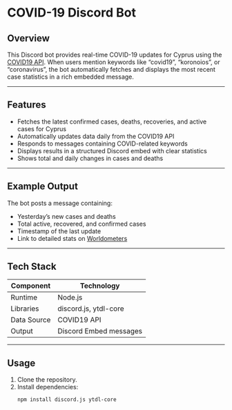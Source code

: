 # COVID-19 Discord Bot

## Overview
This Discord bot provides real-time COVID-19 updates for Cyprus using the [COVID19 API](https://api.covid19api.com/). When users mention keywords like “covid19”, “koronoios”, or “coronavirus”, the bot automatically fetches and displays the most recent case statistics in a rich embedded message.

---

## Features
- Fetches the latest confirmed cases, deaths, recoveries, and active cases for Cyprus  
- Automatically updates data daily from the COVID19 API  
- Responds to messages containing COVID-related keywords  
- Displays results in a structured Discord embed with clear statistics  
- Shows total and daily changes in cases and deaths  

---

## Example Output
The bot posts a message containing:
- Yesterday’s new cases and deaths  
- Total active, recovered, and confirmed cases  
- Timestamp of the last update  
- Link to detailed stats on [Worldometers](https://www.worldometers.info/coronavirus/country/cyprus/)

---

## Tech Stack
| Component | Technology |
|------------|-------------|
| Runtime | Node.js |
| Libraries | discord.js, ytdl-core |
| Data Source | COVID19 API |
| Output | Discord Embed messages |

---

## Usage
1. Clone the repository.  
2. Install dependencies:
   ```bash
   npm install discord.js ytdl-core
